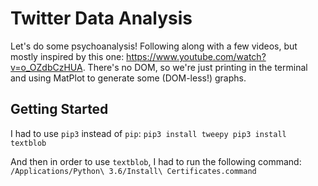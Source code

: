 # Twitter Data Analysis

Let's do some psychoanalysis! Following along with a few videos, but mostly inspired by this one: https://www.youtube.com/watch?v=o_OZdbCzHUA. There's no DOM, so we're just printing in the terminal and using MatPlot to generate some (DOM-less!) graphs.

## Getting Started

I had to use `pip3` instead of `pip`: ```pip3 install tweepy
pip3 install textblob```

And then in order to use `textblob`, I had to run the following command: ```/Applications/Python\ 3.6/Install\ Certificates.command```
